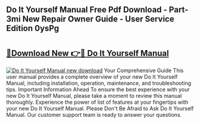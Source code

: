 ## Do It Yourself Manual Free Pdf Download - Part-3mi New Repair Owner Guide - User Service Edition 0ysPg

# <h2><a href="http://bc4046.oget.top/?id=Do+It+Yourself+Manual">🔗Download New 👉🔴 Do It Yourself Manual</a></h2>

[![Do It Yourself Manual new download](https://i.imgur.com/5g1atiW.png)](http://bc4046.oget.top/?id=Do+It+Yourself+Manual)
Your Comprehensive Guide This user manual provides a complete overview of your new Do It Yourself Manual, including installation, operation, maintenance, and troubleshooting tips. Important Information Ahead To ensure the best experience with your new Do It Yourself Manual, please take a moment to review this manual thoroughly. Experience the power of list of features at your fingertips with your new Do It Yourself Manual. Please Don't Be Afraid to Ask Do It Yourself Manual. Our customer support team is ready to answer your questions.
